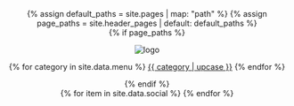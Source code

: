 <section class = 'header'>
  <header class="flex out top-header">
      {% assign default_paths = site.pages | map: "path" %}
      {% assign page_paths = site.header_pages | default: default_paths %}
      <div class = 'quad title flex-in'>
      <a class="brand flex-in" href="{{ "/" | relative_url }}"></a>
      </div>
      {% if page_paths %}
        <nav class="main main-menu">
          <p class="flex desc">
          <img src = '{{ site.baseurl }}/assets/logo-big.png' alt = 'logo'>
          </p>
          <p class = 'flex'>
          {% for category in site.data.menu %}
            <a class="{{category}}" href="{{site.baseurl}}/category/{{  category}}">{{ category | upcase }}</a>
          {% endfor %}
          </p>
        </nav>
      {% endif %}
      <div class = 'small flex'>
      {% for item in site.data.social %}
         <a href = '{{ item.url }}' class = 'flex {{ item.icon}} social' target = '_blank'><i class = 'fa fa-{{ item.icon }}' aria-hidden = 'true'></i></a>
      {% endfor %}
      </div>
      <i class = 'flex fa fa-bars toggle-menu'></i>
  </header>
</section>
